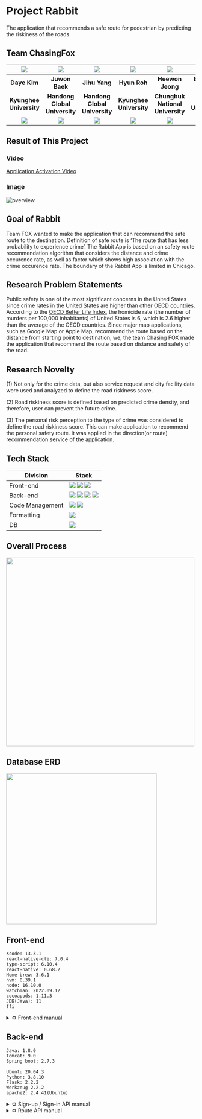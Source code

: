 # Project Rabbit

The application that recommends a safe route for pedestrian by predicting the riskiness of the roads. 

## Team ChasingFox

|                                                                  ![](https://github.com/chersiakingdom.png)                                                                   |                                                                    ![](https://github.com/21700340JuwonBaek.png)                                                                    |                                                                       ![](https://github.com/zihooy.png)                                                                        |                                                                   ![](https://github.com/YesHyeon.png)                                                                    |                                                                       ![](https://github.com/heewoneha.png)                                                                       |                                                                    ![](https://github.com/bruiz114.png)                                                                     |
| :---------------------------------------------------------------------------------------------------------------------------------------------------------------------------: | :---------------------------------------------------------------------------------------------------------------------------------------------------------------------------------: | :-----------------------------------------------------------------------------------------------------------------------------------------------------------------------------: | :-----------------------------------------------------------------------------------------------------------------------------------------------------------------------: | :-------------------------------------------------------------------------------------------------------------------------------------------------------------------------------: | :-------------------------------------------------------------------------------------------------------------------------------------------------------------------------: |
|                                                                                 **Daye Kim**                                                                                  |                                                                                   **Juwon Baek**                                                                                    |                                                                                  **Jihu Yang**                                                                                  |                                                                               **Hyun Roh**                                                                                |                                                                                 **Heewon Jeong**                                                                                  |                                                                              **Bryanna Ruiz**                                                                               |
|                                                                            **Kyunghee University**                                                                            |                                                                            **Handong Global University**                                                                            |                                                                          **Handong Global University**                                                                          |                                                                          **Kyunghee University**                                                                          |                                                                         **Chungbuk National University**                                                                          |                                                                            **Purdue University**                                                                            |
| <a href="mailto:rlaek4793@khu.ac.kr"><img src="https://img.shields.io/badge/EMAIL-F0F0F0?style=flat-square&logo=Gmail&logoColor=orange&link=mailto:rlaek4793@khu.ac.kr"/></a> | <a href="mailto:21700340@handong.ac.kr"><img src="https://img.shields.io/badge/EMAIL-F0F0F0?style=flat-square&logo=Gmail&logoColor=orange&link=mailto:21700340@handong.ac.kr"/></a> | <a href="mailto:zihooy@handong.ac.kr"><img src="https://img.shields.io/badge/EMAIL-F0F0F0?style=flat-square&logo=Gmail&logoColor=orange&link=mailto:zihooy@handong.ac.kr"/></a> | <a href="mailto:yeshyun@khu.ac.kr"><img src="https://img.shields.io/badge/EMAIL-F0F0F0?style=flat-square&logo=Gmail&logoColor=orange&link=mailto:yeshyun@khu.ac.kr"/></a> | <a href="mailto:jhjmo0719h@cbnu.ac.kr"><img src="https://img.shields.io/badge/EMAIL-F0F0F0?style=flat-square&logo=Gmail&logoColor=orange&link=mailto:jhjmo0719h@cbnu.ac.kr"/></a> | <a href="mailto:ruiz114@purdue.edu"><img src="https://img.shields.io/badge/EMAIL-F0F0F0?style=flat-square&logo=Gmail&logoColor=orange&link=mailto:ruiz114@purdue.edu"/></a> |

## Result of This Project

### Video

[Application Activation Video](https://youtu.be/Z5gqHrr86ao)

### Image

![overview](https://user-images.githubusercontent.com/74031620/208305111-8af3da1a-50a7-4ec4-a537-3d21107b6092.png)

## Goal of Rabbit

Team FOX wanted to make the application that can recommend the safe route to the destination. Definition of safe route is ‘The route that has less probability to experience crime’. The Rabbit App is based on an safety route recommendation algorithm that considers the distance and crime occurence rate, as well as factor which shows high association with the crime occurence rate. The boundary of the Rabbit App is limited in Chicago.

## Research Problem Statements

Public safety is one of the most significant concerns in the United States since crime rates in the United States are higher than other OECD countries. According to the [OECD Better Life Index](https://www.oecdbetterlifeindex.org/countries/united-states/), the homicide rate (the number of murders per 100,000 inhabitants) of United States is 6, which is 2.6 higher than the average of the OECD countries. Since major map applications, such as Google Map or Apple Map, recommend the route based on the distance from starting point to destination, we, the team Chasing FOX made the application that recommend the route based on distance and safety of the road.

## Research Novelty

(1) Not only for the crime data, but also service request and city facility data were used and analyzed to define the road riskiness score.

(2) Road riskiness score is defined based on predicted crime density, and therefore, user can prevent the future crime.

(3) The personal risk perception to the type of crime was considered to define the road riskiness score. This can make application to recommend the personal safety route. It was applied in the direction(or route) recommendation service of the application.

## Tech Stack

| Division        | Stack                                                                                                                                                                                                                                                                                                                                                                                                                                            |
| --------------- | ------------------------------------------------------------------------------------------------------------------------------------------------------------------------------------------------------------------------------------------------------------------------------------------------------------------------------------------------------------------------------------------------------------------------------------------------ |
| Front-end       | <img src="https://img.shields.io/badge/react native-61DAFB?style=for-the-badge&logo=react&logoColor=black"> <img src="https://img.shields.io/badge/type script-007acc?style=for-the-badge&logo=typescript&logoColor=black"> <img src="https://img.shields.io/badge/Google Map API-1EA362?style=for-the-badge&logo=google&logoColor=DD4B3E">                                                                                                      |
| Back-end        | <img src="https://img.shields.io/badge/springboot-6DB33F?style=for-the-badge&logo=springboot&logoColor=black"> <img src="https://img.shields.io/badge/jpa-6DB33F?style=for-the-badge&logo=springboot&logoColor=black"> <img src="https://img.shields.io/badge/FLASK-181717?style=for-the-badge&logo=flask&logoColor=white"> <img src="https://img.shields.io/badge/Google Drive API-D9D9D9?style=for-the-badge&logo=googleDrive&logoColor=blue"> |
| Code Management | <img src="https://img.shields.io/badge/git-F05032?style=for-the-badge&logo=git&logoColor=black"> <img src="https://img.shields.io/badge/github-181717?style=for-the-badge&logo=github&logoColor=white">                                                                                                                                                                                                                                          |
| Formatting      | <img src="https://img.shields.io/badge/prettier-F7B93E?style=for-the-badge&logo=prettier&logoColor=black">                                                                                                                                                                                                                                                                                                                                       |
| DB              | <img src="https://img.shields.io/badge/mysql-4479A1?style=for-the-badge&logo=mysql&logoColor=black">                                                                                                                                                                                                                                                                                                                                             |

## Overall Process

<img align="center" width="500" src="https://user-images.githubusercontent.com/74031620/208148703-aa06b616-de77-451c-9d6a-a7f276b8f639.png">

## Database ERD

<img align="center" width="400" src="https://user-images.githubusercontent.com/74031620/208148714-40b624bf-4ec7-45c1-8e94-6c407df79236.png">

## Front-end

```
Xcode: 13.3.1
react-native-cli: 7.0.4
type-script: 6.10.4
react-native: 0.68.2
Home brew: 3.6.1
nvm: 0.39.1
node: 16.10.0
watchman: 2022.09.12
cocoapods: 1.11.3
JDK(Java): 11
ffi
```

<details>
<summary>
⚙ Front-end manual
</summary>

- First setting <br> [Official Document](https://reactnative.dev/)

1. Initial setting: [must follow](https://reactnative.dev/docs/environment-setup)
2. java 17 version should not be installed (11 version should be installed), and environmental variables should be set well (JAVA_HOME)
3. Must have Android SDK 30. Receive virtual machines with Nexus 5
4. [adb](https://developer.android.com/studio/releases/platform-tools) install
5. [m1 mac setting](https://qnrjs42.blog/react-native/m1-arm64-setting)

If the following error occurs during installation

```
error Error: Failed to install CocoaPods dependencies for iOS project, which is required by this template.
Please try again manually: "cd ./FoodDeliveryApp/ios && pod install".
```

You have to enter the command below.

```shell
cd ./RabbitFront/ios && pod install
```

```shell
cd RabbitFront # Move to Project Folder
npm run android # Android Run Commands
npm run ios # iOS Run Commands
```

If you write this code, the Metro server will appear.
If the server does not pop up and an error message appears, enter the command again while running the emulator.
It compiles the source code from the Metro server and sends it to the app.
If the Metro server is turned off, open another terminal.

```shell
npm start
```

To protect API address values and Google Maps API key values, you must create a '.env' file in the 'RabbitFront' folder.

```shell
# ./RabbitApp/RabbitFront/.env
API_URL='API_URL_VALUE'
DIRECTION_API_URL='API_URL_VALUE'
GOOGLE_API_URL='GOOGLE_MAP_API_URL_VALUE'
```

In order to display Google Maps, you must enter GOOGLE MAP API KEY in the file below.

```shell
# ./RabbitApp/RabbitFront/android/app/src/main/AndroidManifest.xml
...
android:value="Google Map API Key"
...
# ./RabbitApp/RabbitFront/ios/RabbitFront/AppDelegate.mm
[GMSServices provideAPIKey:@"Google Map API Key"]
```

- Folder Structure

1. android: android native folder
2. ios: ios native folder
3. node_modules: node library
4. babel.config.js: barbell settings
5. index.js: main file
6. App.tsx: Default App Components
7. metro.config.js: metro settings file (use instead of webpack)
8. tscconfig.json: TypeScript settings
9. Android/app/src/main/java/com/fooddeliveryapp/mainActivity.java: Android activity to execute react code via js engine + bridge


- React Native Folder Structure

1. src/assets: images, fonts, etc
2. src/pages: components per page
3. src/components: Other components
4. src/constants: polygon data
5. src/modules: native module
6. src/store: redux store setting
7. src/slices: redux slice
8. types:type definition


- After load an application

1. Reloading with cmd + R
2. Debug menu with cmd + D
3. Developer tools available with Debugging with Chrome
4. Configure Bundler allows you to change the metro server port
5. Show Perf Monitor lets you measure frames
</details>


## Back-end

```
Java: 1.8.0
Tomcat: 9.0
Spring boot: 2.7.3
```

```
Ubuntu 20.04.3
Python: 3.8.10
Flask: 2.2.2
Werkzeug 2.2.2
apache2: 2.4.41(Ubuntu)
```

<details>
<summary>
⚙ Sign-up / Sign-in API manual
</summary>
<div markdown="1">

Before you run the code, Java 1.8 and IntelliJ are required. And the database is needed. The schema of the database is as follows:

1. Install Java 8
   You can download Java 8 here (https://www.oracle.com/java/technologies/downloads/).

2. git clone https://github.com/ChasingFOX/RabbitApp.git

3. Open IntelliJ
   You can download IntelliJ here (https://www.jetbrains.com/idea/download/#section=mac).

4. Open your git folder as a new project.

5. Edit the database configuration file. Enter your database information in the ‘application.properties’ file. <br> path: RabbitApp/RabbitBack/src/main/resources/application.properties

   ```
       spring.datasource.url=CHANGE TO YOUR OWN DB URL
       spring.datasource.username=CHANGE TO YOUR USERNAME
       spring.datasource.password=CHANGE TO YOUR PASSWORD
   ```

6. Add ‘Run Configuration’.
   In this process, you have to set the module to ‘Java 1.8’ and main class as ‘com.purdue.project.RabbitBackApplication’.

7. Run the code.

</div>
</details>

<details>
<summary>
⚙ Route API manual
</summary>
<div markdown="2">

You should follow the below instructions.

1. Install ubuntu, python3, flask, apache2.
2. Get Google Drive API credentials file.
3. Download all code files from GitHub(RabbitBackFlask). And download all pickle files from [here](https://drive.google.com/drive/folders/1dEzDcpUyoP_Ez0LBw91PIL_B53y5vyFH?usp=sharing).
4. In Ubuntu, install python packages that I wrote below.
5. Do some apache2 environment settings that I wrote below.
6. In fox.py, change from original to `app.config['MYSQL_HOST'] = 'YOUR_LOCAL_HOST_IP'`, `folder_id = 'YOUR_OWN_GDRIVE_FOLDER_ID'`
7. In rabbit.conf, change from original to `ServerName YOUR_LOCAL_HOST_IP`
8. Start apache2, and request the API once. Then you can get the API key token. You need to do this. `sudo chmod 777 token_drive_v3.pickle`
9. After that, restart apache2, and request the API anytime!

- File Path

    <pre>
    📂/
      └📂etc
        └📂apache2
          └📂sites-available
              └📄rabbit.conf ✅
              └📄000-default.conf
              └...
      └📂var
        └📂www
          └📂rabbit
            └📄fox.py ✅
            └📄way.py ✅
            └📄Google.py ✅
            └📄dataAnalysis.py ✅
            └📄httpd.wsgi ✅
            └📂admin
               └📖2018_ped_raw_data.pkl
               └📖al_riskscore_graph.pkl
               └📖chicago_polygon_ratio.pkl
               └📖crime_weight_info.pkl
               └📖graph_edges.pickle
               └📖r_c_f_ET_0.99996.pkl
               └📖urban_5_dataset.pkl
            └📂userData
               └📖default.pickle
            └📄client_secret.json
    </pre>

- To install apache2

  ```
  sudo apt-get update
  sudo apt-get install apache2
  ```

- To set rabbit.conf file to main conf in '/etc/apache2/sites-available'

  ```
  sudo a2dissite 000-default
  sudo a2ensite rabbit
  ```

- To open port 80

  ```
  iptables -I INPUT 1 -p tcp --dport 80 -j ACCEPT
  sudo ufw allow 80/tcp
  ```

- To run code, install python packages

  ```
  pip install flask
  pip install --upgrade google-api-python-client google-auth-httplib2 google-auth-oauthlib
  pip install oauth2client
  pip install pandas
  pip install numpy
  pip install osmnx
  pip install networkx
  pip install matplotlib==3.1.3
  pip install plot
  pip install plotly
  pip install -U scikit-learn
  sudo apt-get install python-dev default-libmysqlclient-dev libssl-dev
  pip install flask-mysqldb
  pip install shapely
  pip install geopandas
  pip install Flask-API
  pip install pycaret
  ```

- To get Google Drive API credentials file

  [How to get credentials file](https://developers.google.com/drive/api/quickstart/python)

  → From this, you can get a credentials file. Then rename the file to 'client_secret.json'<br>
  → After you run this code once, you can get the token_drive_v3.pickle file. Then run again to start normally.

- For new generated token_drive_v3.pickle file

  ```
  sudo chmod token_drive_v3.pickle 777
  ```

- To (re)start apache2

  ```
  sudo systemctl restart apache2
  ```

</div>
</details>
